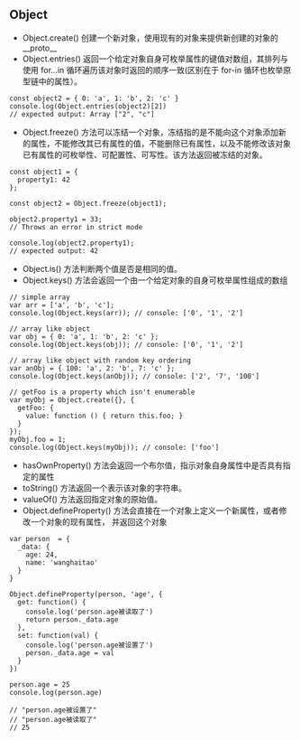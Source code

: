 ## Object

- Object.create() 创建一个新对象，使用现有的对象来提供新创建的对象的__proto__
- Object.entries() 返回一个给定对象自身可枚举属性的键值对数组，其排列与使用 for...in 循环遍历该对象时返回的顺序一致(区别在于 for-in 循环也枚举原型链中的属性）。
```
const object2 = { 0: 'a', 1: 'b', 2: 'c' }
console.log(Object.entries(object2)[2])
// expected output: Array ["2", "c"]
```
- Object.freeze() 方法可以冻结一个对象，冻结指的是不能向这个对象添加新的属性，不能修改其已有属性的值，不能删除已有属性，以及不能修改该对象已有属性的可枚举性、可配置性、可写性。该方法返回被冻结的对象。
```
const object1 = {
  property1: 42
};

const object2 = Object.freeze(object1);

object2.property1 = 33;
// Throws an error in strict mode

console.log(object2.property1);
// expected output: 42
```
- Object.is() 方法判断两个值是否是相同的值。
- Object.keys() 方法会返回一个由一个给定对象的自身可枚举属性组成的数组
```
// simple array
var arr = ['a', 'b', 'c'];
console.log(Object.keys(arr)); // console: ['0', '1', '2']

// array like object
var obj = { 0: 'a', 1: 'b', 2: 'c' };
console.log(Object.keys(obj)); // console: ['0', '1', '2']

// array like object with random key ordering
var anObj = { 100: 'a', 2: 'b', 7: 'c' };
console.log(Object.keys(anObj)); // console: ['2', '7', '100']

// getFoo is a property which isn't enumerable
var myObj = Object.create({}, {
  getFoo: {
    value: function () { return this.foo; }
  } 
});
myObj.foo = 1;
console.log(Object.keys(myObj)); // console: ['foo']
```
- hasOwnProperty() 方法会返回一个布尔值，指示对象自身属性中是否具有指定的属性
- toString() 方法返回一个表示该对象的字符串。
- valueOf() 方法返回指定对象的原始值。
- Object.defineProperty() 方法会直接在一个对象上定义一个新属性，或者修改一个对象的现有属性， 并返回这个对象
```
var person  = {
  _data: {
    age: 24,
    name: 'wanghaitao'    
  }
}

Object.defineProperty(person, 'age', {
  get: function() {
    console.log('person.age被读取了')
    return person._data.age
  },
  set: function(val) {
    console.log('person.age被设置了')
    person._data.age = val
  }
})

person.age = 25
console.log(person.age)

// "person.age被设置了"
// "person.age被读取了"
// 25
```
